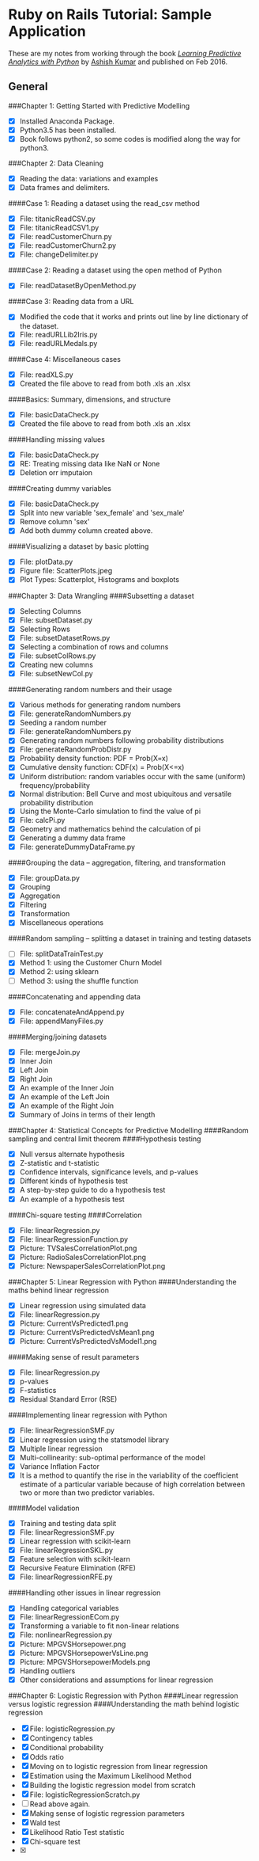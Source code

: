 # Ruby on Rails Tutorial: Sample Application

These are my notes from working through the book
[*Learning Predictive Analytics with Python*](https://www.packtpub.com/big-data-and-business-intelligence/learning-predictive-analytics-python)
by [Ashish Kumar](https://in.linkedin.com/in/ashishk64)
and published on Feb 2016.

## General
###Chapter 1: Getting Started with Predictive Modelling
- [x] Installed Anaconda Package.
 - [x] Python3.5 has been installed.
 - [x] Book follows python2, so some codes is modified along the way for python3.

###Chapter 2: Data Cleaning
- [x] Reading the data: variations and examples
- [x] Data frames and delimiters.

####Case 1: Reading a dataset using the read_csv method
- [x] File: titanicReadCSV.py
- [x] File: titanicReadCSV1.py
- [x] File: readCustomerChurn.py
- [x] File: readCustomerChurn2.py
- [x] File: changeDelimiter.py

####Case 2: Reading a dataset using the open method of Python
- [x] File: readDatasetByOpenMethod.py

####Case 3: Reading data from a URL
- [x] Modified the code that it works and prints out line by line dictionary of the dataset.
- [x] File: readURLLib2Iris.py
- [x] File: readURLMedals.py

####Case 4: Miscellaneous cases
- [x] File: readXLS.py
- [x] Created the file above to read from both .xls an .xlsx

####Basics: Summary, dimensions, and structure
- [x] File: basicDataCheck.py
- [x] Created the file above to read from both .xls an .xlsx

####Handling missing values
- [x] File: basicDataCheck.py
- [x] RE: Treating missing data like NaN or None
- [x] Deletion orr imputaion

####Creating dummy variables
- [x] File: basicDataCheck.py
- [x] Split into new variable 'sex_female' and 'sex_male'
- [x] Remove column 'sex'
- [x] Add both dummy column created above.

####Visualizing a dataset by basic plotting
- [x] File: plotData.py
- [x] Figure file: ScatterPlots.jpeg
- [x] Plot Types: Scatterplot, Histograms and boxplots

###Chapter 3: Data Wrangling
####Subsetting a dataset
- [x] Selecting Columns
 - [x] File: subsetDataset.py
- [x] Selecting Rows
 - [x] File: subsetDatasetRows.py
- [x] Selecting a combination of rows and columns
 - [x] File: subsetColRows.py
- [x] Creating new columns
 - [x] File: subsetNewCol.py

####Generating random numbers and their usage
- [x] Various methods for generating random numbers
 - [x] File: generateRandomNumbers.py
- [x] Seeding a random number
 - [x] File: generateRandomNumbers.py
- [x] Generating random numbers following probability distributions
 - [x] File: generateRandomProbDistr.py
 - [x] Probability density function: PDF = Prob(X=x)
 - [x] Cumulative density function: CDF(x) = Prob(X<=x)
 - [x] Uniform distribution: random variables occur with the same (uniform) frequency/probability
 - [x] Normal distribution: Bell Curve and most ubiquitous and versatile probability distribution
- [x] Using the Monte-Carlo simulation to find the value of pi
 - [x] File: calcPi.py
 - [x] Geometry and mathematics behind the calculation of pi
- [x] Generating a dummy data frame
 - [x] File: generateDummyDataFrame.py

####Grouping the data – aggregation, filtering, and transformation
- [x] File: groupData.py
- [x] Grouping
- [x] Aggregation
- [x] Filtering
- [x] Transformation
- [x] Miscellaneous operations

####Random sampling – splitting a dataset in training and testing datasets
- [ ] File: splitDataTrainTest.py
 - [x] Method 1: using the Customer Churn Model
 - [x] Method 2: using sklearn
 - [ ] Method 3: using the shuffle function

####Concatenating and appending data
- [x] File: concatenateAndAppend.py
- [x] File: appendManyFiles.py

####Merging/joining datasets
- [x] File: mergeJoin.py
- [x] Inner Join
- [x] Left Join
- [x] Right Join
- [x] An example of the Inner Join
- [x] An example of the Left Join
- [x] An example of the Right Join
- [x] Summary of Joins in terms of their length

###Chapter 4: Statistical Concepts for Predictive Modelling
####Random sampling and central limit theorem
####Hypothesis testing
- [x] Null versus alternate hypothesis
- [x] Z-statistic and t-statistic
- [x] Confidence intervals, significance levels, and p-values
- [x] Different kinds of hypothesis test
- [x] A step-by-step guide to do a hypothesis test
- [x] An example of a hypothesis test

####Chi-square testing
####Correlation
- [x] File: linearRegression.py
- [x] File: linearRegressionFunction.py
- [x] Picture: TVSalesCorrelationPlot.png
- [x] Picture: RadioSalesCorrelationPlot.png
- [x] Picture: NewspaperSalesCorrelationPlot.png

###Chapter 5: Linear Regression with Python
####Understanding the maths behind linear regression
- [x] Linear regression using simulated data
 - [x] File: linearRegression.py
 - [x] Picture: CurrentVsPredicted1.png
 - [x] Picture: CurrentVsPredictedVsMean1.png
 - [x] Picture: CurrentVsPredictedVsModel1.png

####Making sense of result parameters
- [x] File: linearRegression.py
- [x] p-values
- [x] F-statistics
- [x] Residual Standard Error (RSE)

####Implementing linear regression with Python
- [x] File: linearRegressionSMF.py
- [x] Linear regression using the statsmodel library
- [x] Multiple linear regression
- [x] Multi-collinearity: sub-optimal performance of the model
 - [x] Variance Inflation Factor
  - [x]  It is a method to quantify the rise in the variability of the coefficient estimate of a particular variable because of high correlation between two or more than two predictor variables.

####Model validation
- [x] Training and testing data split 
 - [x] File: linearRegressionSMF.py
- [x] Linear regression with scikit-learn
 - [x] File: linearRegressionSKL.py 
- [x] Feature selection with scikit-learn
 - [x] Recursive Feature Elimination (RFE)
 - [x] File: linearRegressionRFE.py

####Handling other issues in linear regression
- [x] Handling categorical variables
 - [x] File: linearRegressionECom.py
- [x] Transforming a variable to fit non-linear relations
 - [x] File: nonlinearRegression.py
 - [x] Picture:  MPGVSHorsepower.png
 - [x] Picture:  MPGVSHorsepowerVsLine.png
 - [x] Picture:  MPGVSHorsepowerModels.png
- [x] Handling outliers
- [x] Other considerations and assumptions for linear regression

###Chapter 6: Logistic Regression with Python
####Linear regression versus logistic regression
####Understanding the math behind logistic regression
- [x] File: logisticRegression.py
- [x] Contingency tables
- [x] Conditional probability
- [x] Odds ratio
- [x] Moving on to logistic regression from linear regression
- [x] Estimation using the Maximum Likelihood Method
 - [x] Building the logistic regression model from scratch
 - [x] File: logisticRegressionScratch.py
 - [ ] Read above again.
- [x] Making sense of logistic regression parameters
 - [x] Wald test
 - [x] Likelihood Ratio Test statistic
 - [x] Chi-square test
- [x] 
